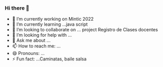 ### Hi there 👋

<!--
**johnxj353/johnxj353** is a ✨ _special_ ✨ repository because its `README.md` (this file) appears on your GitHub profile.

Here are some ideas to get you started:

- 🔭 I’m currently working on Mintic 2022
- 🌱 I’m currently learning ...java script
- 👯 I’m looking to collaborate on ... project Registro de Clases docentes
- 🤔 I’m looking for help with ...
- 💬 Ask me about ...
- 📫 How to reach me: ...
- 😄 Pronouns: ...
- ⚡ Fun fact: ...Caminatas, baile salsa
-->
- 🔭 I’m currently working on Mintic 2022
- 🌱 I’m currently learning ...java script
- 👯 I’m looking to collaborate on ... project Registro de Clases docentes
- 🤔 I’m looking for help with ...
- 💬 Ask me about ...
- 📫 How to reach me: ...
- 😄 Pronouns: ...
- ⚡ Fun fact: ...Caminatas, baile salsa
